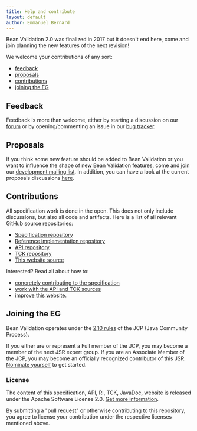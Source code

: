 ```yaml
---
title: Help and contribute
layout: default
author: Emmanuel Bernard
---
```


Bean Validation 2.0 was finalized in 2017 but it doesn't end here, come and join planning the new features of the next revision!

We welcome your contributions of any sort:

* [feedback](#feedback)
* [proposals](#proposals)
* [contributions](#contributions)
* [joining the EG](#joining_eg)

## <a name="feedback"></a>Feedback

Feedback is more than welcome, either by starting a discussion on our
[forum](https://forum.hibernate.org/viewforum.php?f=26) or by opening/commenting an issue in
our [bug tracker](https://hibernate.atlassian.net/browse/BVAL).

## <a name="proposals"></a>Proposals

If you think some new feature should be added to Bean Validation or you want to influence the shape
of new Bean Validation features, come and join our
[development mailing list](https://lists.jboss.org/mailman/listinfo/beanvalidation-dev). In addition, you can have a look at the current proposals discussions [here](/proposals/).

## <a name="contributions"></a>Contributions

All specification work is done in the open. This does not only include discussions, but also all code
and artifacts. Here is a list of all relevant GitHub source repositories:

* [Specification repository](https://github.com/beanvalidation/beanvalidation-spec)
* [Reference implementation repository](https://github.com/hibernate/hibernate-validator)
* [API repository](https://github.com/beanvalidation/beanvalidation-api)
* [TCK repository](https://github.com/beanvalidation/beanvalidation-tck)
* [This website source](https://github.com/beanvalidation/beanvalidation.org)

Interested? Read all about how to:

* [concretely contributing to the specification](specification)
* [work with the API and TCK sources](coding)
* [improve this website](site).

## <a name="joining_eg"></a>Joining the EG

Bean Validation operates under the [2.10 rules](https://jcp.org/en/resources/2.10) of the JCP (Java Community Process).

If you either are or represent a Full member of the JCP, you may become a member of the next JSR expert group. If you are an Associate Member of the JCP, you may become an officially recognized contributor of this JSR. [Nominate yourself](https://www.jcp.org/en/jsr/egnom?id=380) to get started.

### License

The content of this specification, API, RI, TCK, JavaDoc, website is released under the
Apache Software License 2.0. [Get more information](/licensing/).

By submitting a "pull request" or otherwise contributing to this repository, you agree to license
your contribution under the respective licenses mentioned above.
